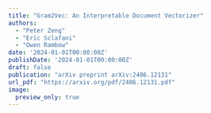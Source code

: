 ```yaml
---
title: "Gram2Vec: An Interpretable Document Vectorizer"
authors:
  - "Peter Zeng"
  - "Eric Sclafani"
  - "Owen Rambow"
date: '2024-01-01T00:00:00Z'
publishDate: '2024-01-01T00:00:00Z'
draft: false
publication: "arXiv preprint arXiv:2406.12131"
url_pdf: "https://arxiv.org/pdf/2406.12131.pdf"
image:
  preview_only: true
---
```

